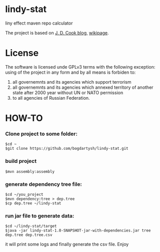 # lindy-stat
liny effect maven repo calculator

The project is based on [J. D. Cook blog](http://www.johndcook.com/blog/2012/12/17/the-lindy-effect/), [wikipage](https://en.wikipedia.org/wiki/Lindy_Effect).

License
======
The software is licensed unde GPLv3 terms with the following exception:
using of the project in any form and by all means is forbiden to:

1. all governemnts and its agencies which support terrorism
2. all governemnts and its agencies which annexed territory of another state after 2000 year without UN or NATO permission
3. to all agencies of Russian Federation.

HOW-TO
======

### Clone project to some folder:

    $cd ~
    $git clone https://github.com/bogdartysh/lindy-stat.git

### build project

    $mvn assembly:assembly

### generate dependency tree file:

    $cd ~/you_project
    $mvn dependency:tree > dep.tree
    $cp dep.tree ~/lindy-stat

### run jar file to generate data:

    $cd ~/lindy-stat/target
    $java -jar lindy-stat-1.0-SNAPSHOT-jar-with-dependencies.jar tree dep.tree dep.tree.csv

it will print some logs and finally generate the csv file. Enjoy
